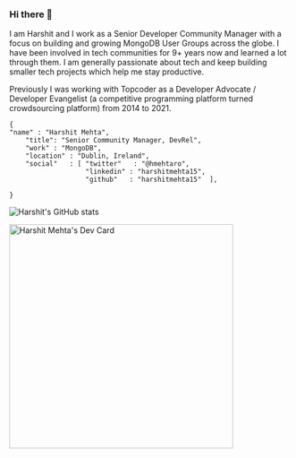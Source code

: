 ### Hi there 👋

I am Harshit and I work as a Senior Developer Community Manager with a focus on building and growing MongoDB User Groups across the globe. I have been involved in tech communities for 9+ years now and learned a lot through them. I am generally passionate about tech and keep building smaller tech projects which help me stay productive.

Previously I was working with Topcoder as a Developer Advocate / Developer Evangelist (a competitive programming platform turned crowdsourcing platform) from 2014 to 2021. 




```
{ 
"name" : "Harshit Mehta",
  	"title": "Senior Community Manager, DevRel",
  	"work" : "MongoDB",
  	"location" : "Dublin, Ireland",
	"social"   : [ "twitter"   : "@hmehtaro",
  			   	   "linkedin" : "harshitmehta15", 
			   	   "github"   : "harshitmehta15"  ],
   
}
```

![Harshit's GitHub stats](https://github-readme-stats.vercel.app/api?username=harshitmehta15)


<a href="https://app.daily.dev/hmehta"><img src="https://api.daily.dev/devcards/f95258b1b7f949c8b43f18921ca82a5c.png?r=k9c" width="400" alt="Harshit Mehta's Dev Card"/></a>


